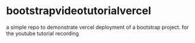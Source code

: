 # bootstrapvideotutorialvercel
a simple repo to demonstrate vercel deployment of a bootstrap project. for the youtube tutorial recording
